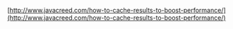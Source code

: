 [http://www.javacreed.com/how-to-cache-results-to-boost-performance/](http://www.javacreed.com/how-to-cache-results-to-boost-performance/)
